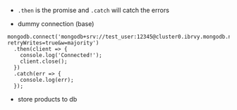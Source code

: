 - `.then` is the promise and `.catch` will catch the errors

- dummy connection (base)

```
mongodb.connect('mongodb+srv://test_user:12345@cluster0.ibrvy.mongodb.net/shop?retryWrites=true&w=majority')
  .then(client => {
    console.log('Connected!');
    client.close();
  })
  .catch(err => {
    console.log(err);
  });
```

- store products to db